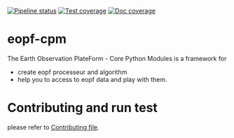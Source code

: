 [![Pipeline status](https://gitlab.csc-eopf.csgroup.space/cpm/eopf-cpm/badges/main/pipeline.svg)](https://github.com/CSC-DPR/eopf-cpm/tree/main)
[![Test coverage](https://gitlab.csc-eopf.csgroup.space/cpm/eopf-cpm/badges/main/coverage.svg)](https://github.com/CSC-DPR/eopf-cpm/tree/main)
[![Doc coverage](https://gitlab.csc-eopf.csgroup.space/cpm/eopf-cpm/-/jobs/artifacts/main/raw/docstrcov.svg?job=docs-cov)](https://github.com/CSC-DPR/eopf-cpm/tree/main)


# eopf-cpm

The Earth Observation PlateForm - Core Python Modules is a framework for
- create eopf processeur and algorithm
- help you to access to eopf data and play with them.

# Contributing and run test

please refer to [Contributing file](CONTRIBUTING.md).
